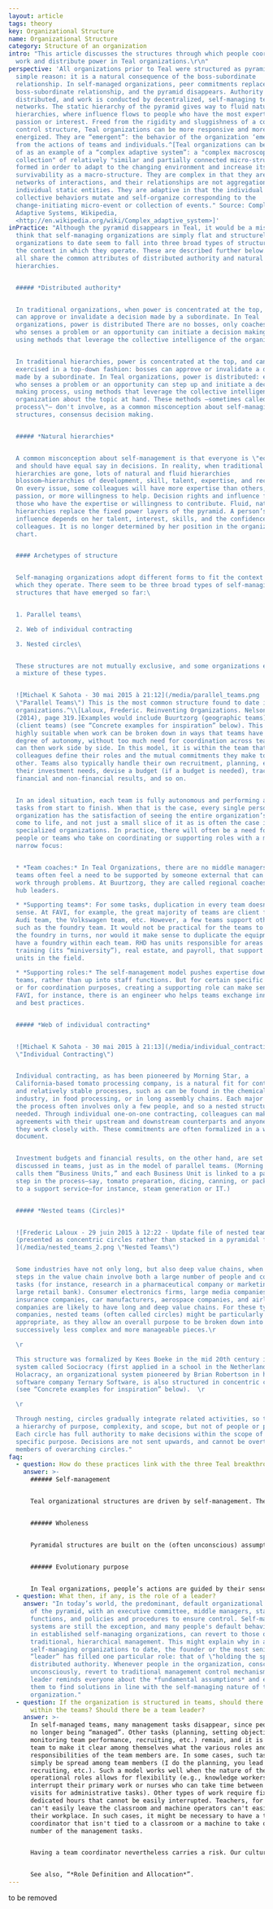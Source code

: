 ```yaml
---
layout: article
tags: theory
key: Organizational Structure
name: Organizational Structure
category: Structure of an organization
intro: "This article discusses the structures through which people coordinate
  work and distribute power in Teal organizations.\r\n"
perspective: 'All organizations prior to Teal were structured as pyramids for a
  simple reason: it is a natural consequence of the boss-subordinate
  relationship. In self-managed organizations, peer commitments replace the
  boss-subordinate relationship, and the pyramid disappears. Authority is
  distributed, and work is conducted by decentralized, self-managing teams or
  networks. The static hierarchy of the pyramid gives way to fluid natural
  hierarchies, where influence flows to people who have the most expertise,
  passion or interest. Freed from the rigidity and sluggishness of a command and
  control structure, Teal organizations can be more responsive and more
  energized. They are “emergent”: the behavior of the organization ‘emerges’
  from the actions of teams and individuals.^[Teal organizations can be thought
  of as an example of a “complex adaptive system”: a "complex macroscopic
  collection" of relatively "similar and partially connected micro-structures"
  formed in order to adapt to the changing environment and increase its
  survivability as a macro-structure. They are complex in that they are dynamic
  networks of interactions, and their relationships are not aggregations of the
  individual static entities. They are adaptive in that the individual and
  collective behaviors mutate and self-organize corresponding to the
  change-initiating micro-event or collection of events." Source: Complex
  Adaptive Systems, Wikipedia,
  <http://en.wikipedia.org/wiki/Complex_adaptive_system>]'
inPractice: "Although the pyramid disappears in Teal, it would be a mistake to
  think that self-managing organizations are simply flat and structureless. Teal
  organizations to date seem to fall into three broad types of structure to fit
  the context in which they operate. These are described further below. However
  all share the common attributes of distributed authority and natural
  hierarchies.


  ##### *Distributed authority*


  In traditional organizations, when power is concentrated at the top, bosses
  can approve or invalidate a decision made by a subordinate. In Teal
  organizations, power is distributed There are no bosses, only coaches. Anyone
  who senses a problem or an opportunity can initiate a decision making process,
  using methods that leverage the collective intelligence of the organization.


  In traditional hierarchies, power is concentrated at the top, and can be
  exercised in a top-down fashion: bosses can approve or invalidate a decision
  made by a subordinate. In Teal organizations, power is distributed: everyone
  who senses a problem or an opportunity can step up and initiate a decision
  making process, using methods that leverage the collective intelligence of the
  organization about the topic at hand. These methods —sometimes called \"advice
  process\"— don't involve, as a common misconception about self-managing
  structures, consensus decision making.


  ##### *Natural hierarchies*


  A common misconception about self-management is that everyone is \"equal\"
  and should have equal say in decisions. In reality, when traditional
  hierarchies are gone, lots of natural and fluid hierarchies
  blossom―hierarchies of development, skill, talent, expertise, and recognition.
  On every issue, some colleagues will have more expertise than others, more
  passion, or more willingness to help. Decision rights and influence flow to
  those who have the expertise or willingness to contribute. Fluid, natural
  hierarchies replace the fixed power layers of the pyramid. A person’s
  influence depends on her talent, interest, skills, and the confidence of her
  colleagues. It is no longer determined by her position in the organization
  chart.


  #### Archetypes of structure


  Self-managing organizations adopt different forms to fit the context in
  which they operate. There seem to be three broad types of self-managing
  structures that have emerged so far:\ 


  1. Parallel teams\ 

  2. Web of individual contracting

  3. Nested circles\ 


  These structures are not mutually exclusive, and some organizations exhibit
  a mixture of these types.


  ![Michael K Sahota - 30 mai 2015 à 21:12](/media/parallel_teams.png
  \"Parallel Teams\") This is the most common structure found to date in Teal
  organizations.^\\[Laloux, Frederic. Reinventing Organizations. Nelson Parker
  (2014), page 319.]Examples would include Buurtzorg (geographic teams) and FAVI
  (client teams) (see “Concrete examples for inspiration” below). This model is
  highly suitable when work can be broken down in ways that teams have a high
  degree of autonomy, without too much need for coordination across teams. They
  can then work side by side. In this model, it is within the team that
  colleagues define their roles and the mutual commitments they make to each
  other. Teams also typically handle their own recruitment, planning, establish
  their investment needs, devise a budget (if a budget is needed), track their
  financial and non-financial results, and so on.


  In an ideal situation, each team is fully autonomous and performing all
  tasks from start to finish. When that is the case, every single person in the
  organization has the satisfaction of seeing the entire organization’s purpose
  come to life, and not just a small slice of it as is often the case in large
  specialized organizations. In practice, there will often be a need for some
  people or teams who take on coordinating or supporting roles with a more
  narrow focus:


  * *Team coaches:* In Teal Organizations, there are no middle managers. But
  teams often feel a need to be supported by someone external that can help them
  work through problems. At Buurtzorg, they are called regional coaches; at RHD,
  hub leaders.

  * *Supporting teams*: For some tasks, duplication in every team doesn’t make
  sense. At FAVI, for example, the great majority of teams are client facing―the
  Audi team, the Volkswagen team, etc. However, a few teams support other teams,
  such as the foundry team. It would not be practical for the teams to operate
  the foundry in turns, nor would it make sense to duplicate the equipment and
  have a foundry within each team. RHD has units responsible for areas such as
  training (its “miniversity”), real estate, and payroll, that support all the
  units in the field.

  * *Supporting roles:* The self-management model pushes expertise down to the
  teams, rather than up into staff functions. But for certain specific expertise
  or for coordination purposes, creating a supporting role can make sense. At
  FAVI, for instance, there is an engineer who helps teams exchange innovations
  and best practices.


  ##### *Web of individual contracting*


  ![Michael K Sahota - 30 mai 2015 à 21:13](/media/individual_contracting.png
  \"Individual Contracting\")


  Individual contracting, as has been pioneered by Morning Star, a
  California-based tomato processing company, is a natural fit for continuous
  and relatively stable processes, such as can be found in the chemical
  industry, in food processing, or in long assembly chains. Each major step in
  the process often involves only a few people, and so a nested structure is not
  needed. Through individual one-on-one contracting, colleagues can make clear
  agreements with their upstream and downstream counterparts and anyone else
  they work closely with. These commitments are often formalized in a written
  document.


  Investment budgets and financial results, on the other hand, are set up and
  discussed in teams, just as in the model of parallel teams. (Morning Star
  calls them “Business Units,” and each Business Unit is linked to a particular
  step in the process―say, tomato preparation, dicing, canning, or packaging―or
  to a support service―for instance, steam generation or IT.)


  ##### *Nested teams (Circles)*


  ![Frederic Laloux - 29 juin 2015 à 12:22 - Update file of nested teams
  (presented as concentric circles rather than stacked in a pyramidal fashion
  ](/media/nested_teams_2.png \"Nested Teams\")


  Some industries have not only long, but also deep value chains, when certain
  steps in the value chain involve both a large number of people and complex
  tasks (for instance, research in a pharmaceutical company or marketing in a
  large retail bank). Consumer electronics firms, large media companies, banks,
  insurance companies, car manufacturers, aerospace companies, and airline
  companies are likely to have long and deep value chains. For these types of
  companies, nested teams (often called circles) might be particularly
  appropriate, as they allow an overall purpose to be broken down into
  successively less complex and more manageable pieces.\r

  \r

  This structure was formalized by Kees Boeke in the mid 20th century in a
  system called Sociocracy (first applied in a school in the Netherlands).
  Holacracy, an organizational system pioneered by Brian Robertson in his
  software company Ternary Software, is also structured in concentric circles
  (see “Concrete examples for inspiration” below).  \r

  \r

  Through nesting, circles gradually integrate related activities, so there is
  a hierarchy of purpose, complexity, and scope, but not of people or power.
  Each circle has full authority to make decisions within the scope of its
  specific purpose. Decisions are not sent upwards, and cannot be overturned by
  members of overarching circles."
faq:
  - question: How do these practices link with the three Teal breakthroughs?
    answer: >-
      ###### Self-management


      Teal organizational structures are driven by self-management. The traditional boss-subordinate relationship gives way to a decentralized team structure and peer to peer commitments.


      ###### Wholeness


      Pyramidal structures are built on the (often unconscious) assumption that people cannot be trusted and must be controlled by their hierarchical superior. In Teal organizational structures, people are freed from the constraints of authority and can thus show up more fully.


      ###### Evolutionary purpose


      In Teal organizations, people’s actions are guided by their sense of the organization’s evolutionary purpose, not by what they are being told to do by someone higher up the organizational chain. Self-managing systems, based on sense and respond as opposed to command and control, tend to evolve much faster and respond more quickly to changes in the environment. Pyramidal organizations tend to change through less frequent, less timely and more brutal re-organizations.
  - question: What then, if any, is the role of a leader?
    answer: "In today’s world, the predominant, default organizational model is that
      of the pyramid, with an executive committee, middle managers, staff
      functions, and policies and procedures to ensure control. Self-managing
      systems are still the exception, and many people's default behaviors, even
      in established self-managing organizations, can revert to those of more
      traditional, hierarchical management. This might explain why in all
      self-managing organizations to date, the founder or the most senior
      “leader” has filled one particular role: that of \"holding the space\" of
      distributed authority. Whenever people in the organization, consciously or
      unconsciously, revert to traditional management control mechanisms, the
      leader reminds everyone about the *fundamental assumptions* and encourages
      them to find solutions in line with the self-managing nature of the
      organization."
  - question: If the organization is structured in teams, should there be structure
      within the teams? Should there be a team leader?
    answer: >-
      In self-managed teams, many management tasks disappear, since people are
      no longer being “managed”. Other tasks (planning, setting objectives,
      monitoring team performance, recruiting, etc.) remain, and it is up to the
      team to make it clear among themselves what the various roles and task
      responsibilities of the team members are. In some cases, such tasks can
      simply be spread among team members (I do the planning, you lead the
      recruiting, etc.). Such a model works well when the nature of the team’s
      operational roles allows for flexibility (e.g., knowledge workers who can
      interrupt their primary work or nurses who can take time between patient
      visits for administrative tasks). Other types of work require fixed and
      dedicated hours that cannot be easily interrupted. Teachers, for instance,
      can't easily leave the classroom and machine operators can't easily leave
      their workplace. In such cases, it might be necessary to have a team
      coordinator that isn't tied to a classroom or a machine to take on a
      number of the management tasks.


      Having a team coordinator nevertheless carries a risk. Our cultural baggage of hierarchy is so strong that over time, team coordinators could start behaving like bosses and become the primary decision makers on their teams. At FAVI, a simple but powerful relief valve exists. Should a team leader find the taste of power too sweet, workers can choose at any moment to join another team.


      See also, “*Role Definition and Allocation*”.
---
```

to be removed